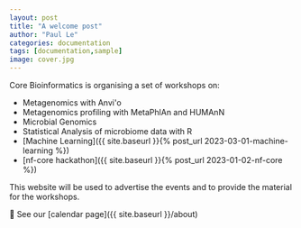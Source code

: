 ```yaml
---
layout: post
title: "A welcome post"
author: "Paul Le"
categories: documentation
tags: [documentation,sample]
image: cover.jpg
---
```


Core Bioinformatics is organising a set of workshops on:

* Metagenomics with Anvi'o
* Metagenomics profiling with MetaPhlAn and HUMAnN
* Microbial Genomics
* Statistical Analysis of microbiome data with R
* [Machine Learning]({{ site.baseurl }}{% post_url 2023-03-01-machine-learning %})
* [nf-core hackathon]({{ site.baseurl }}{% post_url 2023-01-02-nf-core %})

This website will be used to advertise the events and to provide the material for the workshops.

📆 See our [calendar page]({{ site.baseurl }}/about)
